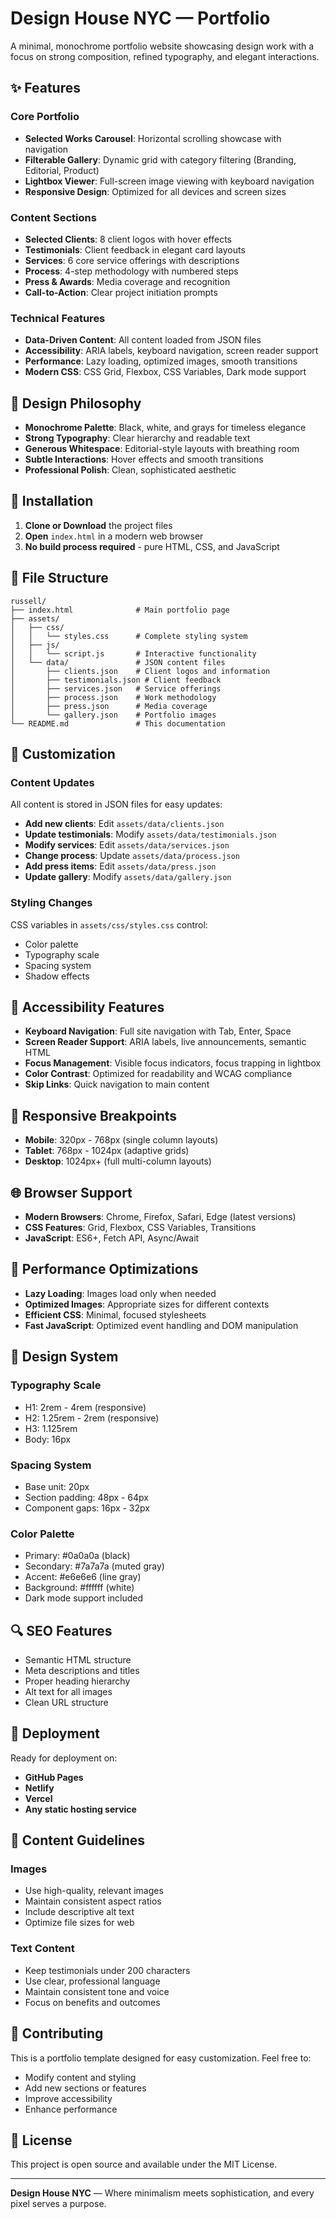 # Design House NYC — Portfolio

A minimal, monochrome portfolio website showcasing design work with a focus on strong composition, refined typography, and elegant interactions.

## ✨ **Features**

### **Core Portfolio**
- **Selected Works Carousel**: Horizontal scrolling showcase with navigation
- **Filterable Gallery**: Dynamic grid with category filtering (Branding, Editorial, Product)
- **Lightbox Viewer**: Full-screen image viewing with keyboard navigation
- **Responsive Design**: Optimized for all devices and screen sizes

### **Content Sections**
- **Selected Clients**: 8 client logos with hover effects
- **Testimonials**: Client feedback in elegant card layouts
- **Services**: 6 core service offerings with descriptions
- **Process**: 4-step methodology with numbered steps
- **Press & Awards**: Media coverage and recognition
- **Call-to-Action**: Clear project initiation prompts

### **Technical Features**
- **Data-Driven Content**: All content loaded from JSON files
- **Accessibility**: ARIA labels, keyboard navigation, screen reader support
- **Performance**: Lazy loading, optimized images, smooth transitions
- **Modern CSS**: CSS Grid, Flexbox, CSS Variables, Dark mode support

## 🎨 **Design Philosophy**

- **Monochrome Palette**: Black, white, and grays for timeless elegance
- **Strong Typography**: Clear hierarchy and readable text
- **Generous Whitespace**: Editorial-style layouts with breathing room
- **Subtle Interactions**: Hover effects and smooth transitions
- **Professional Polish**: Clean, sophisticated aesthetic

## 🚀 **Installation**

1. **Clone or Download** the project files
2. **Open** `index.html` in a modern web browser
3. **No build process required** - pure HTML, CSS, and JavaScript

## 📁 **File Structure**

```
russell/
├── index.html              # Main portfolio page
├── assets/
│   ├── css/
│   │   └── styles.css      # Complete styling system
│   ├── js/
│   │   └── script.js       # Interactive functionality
│   └── data/               # JSON content files
│       ├── clients.json    # Client logos and information
│       ├── testimonials.json # Client feedback
│       ├── services.json   # Service offerings
│       ├── process.json    # Work methodology
│       ├── press.json      # Media coverage
│       └── gallery.json    # Portfolio images
└── README.md               # This documentation
```

## 🔧 **Customization**

### **Content Updates**
All content is stored in JSON files for easy updates:

- **Add new clients**: Edit `assets/data/clients.json`
- **Update testimonials**: Modify `assets/data/testimonials.json`
- **Modify services**: Edit `assets/data/services.json`
- **Change process**: Update `assets/data/process.json`
- **Add press items**: Edit `assets/data/press.json`
- **Update gallery**: Modify `assets/data/gallery.json`

### **Styling Changes**
CSS variables in `assets/css/styles.css` control:
- Color palette
- Typography scale
- Spacing system
- Shadow effects

## 🎯 **Accessibility Features**

- **Keyboard Navigation**: Full site navigation with Tab, Enter, Space
- **Screen Reader Support**: ARIA labels, live announcements, semantic HTML
- **Focus Management**: Visible focus indicators, focus trapping in lightbox
- **Color Contrast**: Optimized for readability and WCAG compliance
- **Skip Links**: Quick navigation to main content

## 📱 **Responsive Breakpoints**

- **Mobile**: 320px - 768px (single column layouts)
- **Tablet**: 768px - 1024px (adaptive grids)
- **Desktop**: 1024px+ (full multi-column layouts)

## 🌐 **Browser Support**

- **Modern Browsers**: Chrome, Firefox, Safari, Edge (latest versions)
- **CSS Features**: Grid, Flexbox, CSS Variables, Transitions
- **JavaScript**: ES6+, Fetch API, Async/Await

## 🚀 **Performance Optimizations**

- **Lazy Loading**: Images load only when needed
- **Optimized Images**: Appropriate sizes for different contexts
- **Efficient CSS**: Minimal, focused stylesheets
- **Fast JavaScript**: Optimized event handling and DOM manipulation

## 🎨 **Design System**

### **Typography Scale**
- H1: 2rem - 4rem (responsive)
- H2: 1.25rem - 2rem (responsive)
- H3: 1.125rem
- Body: 16px

### **Spacing System**
- Base unit: 20px
- Section padding: 48px - 64px
- Component gaps: 16px - 32px

### **Color Palette**
- Primary: #0a0a0a (black)
- Secondary: #7a7a7a (muted gray)
- Accent: #e6e6e6 (line gray)
- Background: #ffffff (white)
- Dark mode support included

## 🔍 **SEO Features**

- Semantic HTML structure
- Meta descriptions and titles
- Proper heading hierarchy
- Alt text for all images
- Clean URL structure

## 🚀 **Deployment**

Ready for deployment on:
- **GitHub Pages**
- **Netlify**
- **Vercel**
- **Any static hosting service**

## 📝 **Content Guidelines**

### **Images**
- Use high-quality, relevant images
- Maintain consistent aspect ratios
- Include descriptive alt text
- Optimize file sizes for web

### **Text Content**
- Keep testimonials under 200 characters
- Use clear, professional language
- Maintain consistent tone and voice
- Focus on benefits and outcomes

## 🤝 **Contributing**

This is a portfolio template designed for easy customization. Feel free to:
- Modify content and styling
- Add new sections or features
- Improve accessibility
- Enhance performance

## 📄 **License**

This project is open source and available under the MIT License.

---

**Design House NYC** — Where minimalism meets sophistication, and every pixel serves a purpose.
